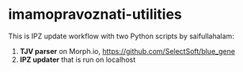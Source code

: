 # imamopravoznati-utilities

This is IPZ update workflow with two Python scripts by saifullahalam:

1. **TJV parser** on Morph.io, https://github.com/SelectSoft/blue_gene
2. **IPZ updater** that is run on localhost
